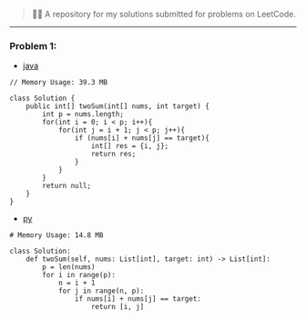 
> 👨‍💻 A repository for my solutions submitted for problems on LeetCode.

---

### Problem 1:

- [java](1/solution.java)
```// Runtime: 50 ms
// Memory Usage: 39.3 MB

class Solution {
    public int[] twoSum(int[] nums, int target) {
        int p = nums.length;
        for(int i = 0; i < p; i++){
            for(int j = i + 1; j < p; j++){
                if (nums[i] + nums[j] == target){
                    int[] res = {i, j};
                    return res;
                }
            }
        }
        return null;
    }
}
```

- [py](1/solution.py)
```# Runtime: 5920 ms
# Memory Usage: 14.8 MB

class Solution:
    def twoSum(self, nums: List[int], target: int) -> List[int]:
        p = len(nums)
        for i in range(p):
            n = i + 1
            for j in range(n, p):
                if nums[i] + nums[j] == target:
                    return [i, j]
```


